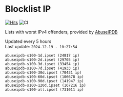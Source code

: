 # Blocklist IP

[![Hits](https://hits.seeyoufarm.com/api/count/incr/badge.svg?url=https%3A%2F%2Fgithub.com%2Fborestad%2Fblocklist-ip%2F&count_bg=%2379C83D&title_bg=%23555555&icon=&icon_color=%23E7E7E7&title=hits&edge_flat=false)](https://hits.seeyoufarm.com)  ![CI](https://img.shields.io/github/workflow/status/borestad/blocklist-ip/CI?style=flat-square)

Lists with worst IPv4 offenders, provided by [AbuseIPDB](https://www.abuseipdb.com/)

<!-- FOOTER-PLACEHOLDER -->
Updated every 5 hours<br>
Last update: `2024-12-19 - 10:27:54`
```
abuseipdb-s100-1d.ipset (24817 ip)
abuseipdb-s100-2d.ipset (29705 ip)
abuseipdb-s100-3d.ipset (33454 ip)
abuseipdb-s100-7d.ipset (41933 ip)
abuseipdb-s100-30d.ipset (70431 ip)
abuseipdb-s100-60d.ipset (106678 ip)
abuseipdb-s100-90d.ipset (141947 ip)
abuseipdb-s100-120d.ipset (167216 ip)
abuseipdb-s100-all.ipset (731011 ip)
```
